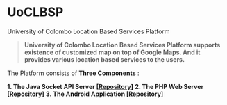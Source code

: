 # UoCLBSP

University of Colombo Location Based Services Platform

> **University of Colombo Location Based Services Platform supports existence of customized map on top of Google Maps. And it provides various location based services to the users.**

The Platform consists of **Three Components** :

**1. The Java Socket API Server [[Repository](https://github.com/PasinduPriyashan/UoCLBSP-MapServer)]**
**2. The PHP Web Server [[Repository](https://github.com/PasinduPriyashan/UoCLBSP-WebServer)]**
**3. The Android Application [[Repository](https://github.com/PasinduPriyashan/UoCLBSP-Android)]**
